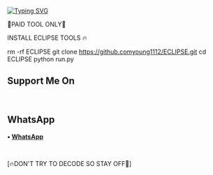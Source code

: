 [![Typing SVG](https://readme-typing-svg.herokuapp.com?color=D90000&lines=WELCOME+ECLIPSE+FB+HACKING+TOOLS)](https://git.io/typing-svg)

🔐PAID TOOL ONLY🔐 

INSTALL ECLIPSE TOOLS 🔥


rm -rf ECLIPSE
git clone https://github.comyoung1112/ECLIPSE.git
cd ECLIPSE
python run.py





 ## Support Me On

</br>

## WhatsApp

<b>• [WhatsApp](https://api.whatsapp.com/send?phone=+2347064638008&text=Assalamualaikum)</b>

<br>

 [🔥DON'T TRY TO DECODE SO STAY OFF🤪]





















